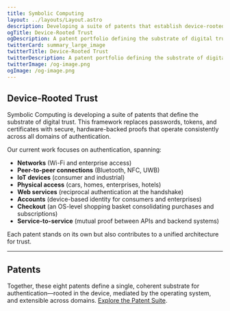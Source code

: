```yaml
---
title: Symbolic Computing
layout: ../layouts/Layout.astro
description: Developing a suite of patents that establish device-rooted trust — the foundation for secure authentication across networks, devices, accounts, and services.
ogTitle: Device-Rooted Trust
ogDescription: A patent portfolio defining the substrate of digital trust — replacing passwords, tokens, and certificates with secure, hardware-backed proofs.
twitterCard: summary_large_image
twitterTitle: Device-Rooted Trust
twitterDescription: A patent portfolio defining the substrate of digital trust — replacing passwords, tokens, and certificates with secure, hardware-backed proofs.
twitterImage: /og-image.png
ogImage: /og-image.png
---
```


## Device-Rooted Trust

Symbolic Computing is developing a suite of patents that define the substrate of digital trust.  This framework replaces passwords, tokens, and certificates with secure, hardware-backed proofs that operate consistently across all domains of authentication.  

Our current work focuses on authentication, spanning:  

- **Networks** (Wi-Fi and enterprise access)  
- **Peer-to-peer connections** (Bluetooth, NFC, UWB)  
- **IoT devices** (consumer and industrial)  
- **Physical access** (cars, homes, enterprises, hotels)  
- **Web services** (reciprocal authentication at the handshake)  
- **Accounts** (device-based identity for consumers and enterprises)  
- **Checkout** (an OS-level shopping basket consolidating purchases and subscriptions)  
- **Service-to-service** (mutual proof between APIs and backend systems)  

Each patent stands on its own but also contributes to a unified architecture for trust.  

---

## Patents

Together, these eight patents define a single, coherent substrate for authentication—rooted in the device, mediated by the operating system, and extensible across domains. [Explore the Patent Suite](/patents).
